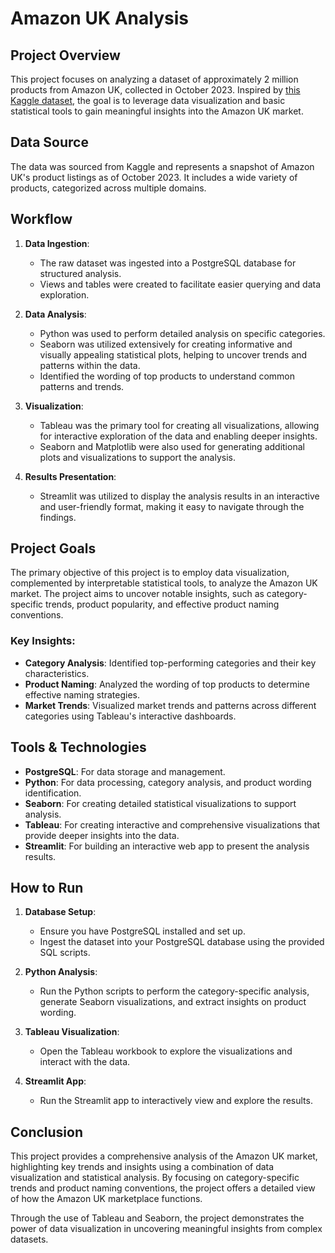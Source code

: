# Amazon UK Analysis

## Project Overview

This project focuses on analyzing a dataset of approximately 2 million products from Amazon UK, collected in October 2023. Inspired by [this Kaggle dataset](https://www.kaggle.com/datasets/asaniczka/amazon-uk-products-dataset-2023), the goal is to leverage data visualization and basic statistical tools to gain meaningful insights into the Amazon UK market.

## Data Source

The data was sourced from Kaggle and represents a snapshot of Amazon UK's product listings as of October 2023. It includes a wide variety of products, categorized across multiple domains.

## Workflow

1. **Data Ingestion**:
    - The raw dataset was ingested into a PostgreSQL database for structured analysis.
    - Views and tables were created to facilitate easier querying and data exploration.

2. **Data Analysis**:
    - Python was used to perform detailed analysis on specific categories.
    - Seaborn was utilized extensively for creating informative and visually appealing statistical plots, helping to uncover trends and patterns within the data.
    - Identified the wording of top products to understand common patterns and trends.

3. **Visualization**:
    - Tableau was the primary tool for creating all visualizations, allowing for interactive exploration of the data and enabling deeper insights.
    - Seaborn and Matplotlib were also used for generating additional plots and visualizations to support the analysis.

4. **Results Presentation**:
    - Streamlit was utilized to display the analysis results in an interactive and user-friendly format, making it easy to navigate through the findings.

## Project Goals

The primary objective of this project is to employ data visualization, complemented by interpretable statistical tools, to analyze the Amazon UK market. The project aims to uncover notable insights, such as category-specific trends, product popularity, and effective product naming conventions.

### Key Insights:
- **Category Analysis**: Identified top-performing categories and their key characteristics.
- **Product Naming**: Analyzed the wording of top products to determine effective naming strategies.
- **Market Trends**: Visualized market trends and patterns across different categories using Tableau's interactive dashboards.

## Tools & Technologies

- **PostgreSQL**: For data storage and management.
- **Python**: For data processing, category analysis, and product wording identification.
- **Seaborn**: For creating detailed statistical visualizations to support analysis.
- **Tableau**: For creating interactive and comprehensive visualizations that provide deeper insights into the data.
- **Streamlit**: For building an interactive web app to present the analysis results.

## How to Run

1. **Database Setup**:
    - Ensure you have PostgreSQL installed and set up.
    - Ingest the dataset into your PostgreSQL database using the provided SQL scripts.

2. **Python Analysis**:
    - Run the Python scripts to perform the category-specific analysis, generate Seaborn visualizations, and extract insights on product wording.

3. **Tableau Visualization**:
    - Open the Tableau workbook to explore the visualizations and interact with the data.

4. **Streamlit App**:
    - Run the Streamlit app to interactively view and explore the results.

## Conclusion

This project provides a comprehensive analysis of the Amazon UK market, highlighting key trends and insights using a combination of data visualization and statistical analysis. By focusing on category-specific trends and product naming conventions, the project offers a detailed view of how the Amazon UK marketplace functions.

Through the use of Tableau and Seaborn, the project demonstrates the power of data visualization in uncovering meaningful insights from complex datasets.
